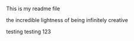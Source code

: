 This is my readme file

the incredible lightness of being infinitely creative 

testing testing 123
